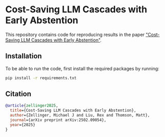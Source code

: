 # Cost-Saving LLM Cascades with Early Abstention

This repository contains code for reproducing results in the paper ["Cost-Saving LLM Cascades with Early Abstention"](https://arxiv.org/abs/2502.09054).

## Installation
To be able to run the code, first install the required packages by running:
```bash
pip install -r requirements.txt
```

## Citation

```bibtex
@article{zellinger2025,
  title={Cost-Saving LLM Cascades with Early Abstention},
  author={Zellinger, Michael J and Liu, Rex and Thomson, Matt},
  journal={arXiv preprint arXiv:2502.09054},
  year={2025}
}

